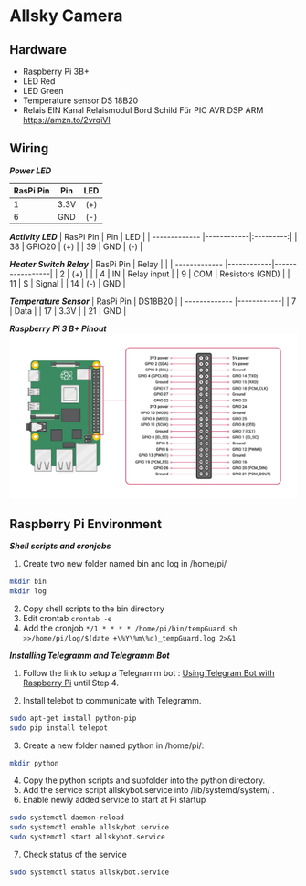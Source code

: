 # Allsky Camera

## Hardware
- Raspberry Pi 3B+
- LED Red
- LED Green
- Temperature sensor DS 18B20
- Relais EIN Kanal Relaismodul Bord Schild Für PIC AVR DSP ARM https://amzn.to/2vrqiVI

## Wiring
**_Power LED_**

| RasPi Pin     | Pin        | LED       |
| ------------- |------------|:---------:|
| 1             | 3.3V       | (+)       |
| 6             | GND        | (-)       |

**_Activity LED_**
| RasPi Pin     | Pin        | LED       |
| ------------- |------------|:---------:|
| 38            | GPIO20     | (+)       |
| 39            | GND        | (-)       |


**_Heater Switch Relay_**
| RasPi Pin     | Relay      |                 |
| ------------- |------------|-----------------|
| 2             | (+)        |                 |
| 4             | IN         | Relay input     |
| 9             | COM        | Resistors (GND) |
| 11            | S          | Signal          |
| 14            | (-)        | GND             |

**_Temperature Sensor_**
| RasPi Pin     | DS18B20    |
| ------------- |------------|
| 7             | Data       |
| 17            | 3.3V       |
| 21            | GND        |

**_Raspberry Pi 3 B+ Pinout_**
![RaspPi3B_Pinout](https://github.com/hibernatusMV/allskycamera/blob/master/raspberrypi_pinout.png "Raspberry Pi 3 B+ Pinout")


## Raspberry Pi Environment
**_Shell scripts and cronjobs_**
1. Create two new folder named bin and log in /home/pi/
```bash
mkdir bin
mkdir log
```
2. Copy shell scripts to the bin directory
3. Edit crontab ``` crontab -e ```
4. Add the cronjob ``` */1 * * * * /home/pi/bin/tempGuard.sh >>/home/pi/log/$(date +\%Y\%m\%d)_tempGuard.log 2>&1 ```

**_Installing Telegramm and Telegramm Bot_**

1. Follow the link to setup a Telegramm bot :
[Using Telegram Bot with Raspberry Pi](https://circuitdigest.com/microcontroller-projects/raspberry-pi-telegram-bot) until Step 4.

2. Install telebot to communicate with Telegramm.

```bash
sudo apt-get install python-pip
sudo pip install telepot
```

3. Create a new folder named python in /home/pi/:

```bash
mkdir python
```

4. Copy the python scripts and subfolder into the python directory.
5. Add the service script allskybot.service into /lib/systemd/system/ .
6. Enable newly added service to start at Pi startup

```bash
sudo systemctl daemon-reload
sudo systemctl enable allskybot.service
sudo systemctl start allskybot.service
```

7. Check status of the service
```bash
sudo systemctl status allskybot.service
```
